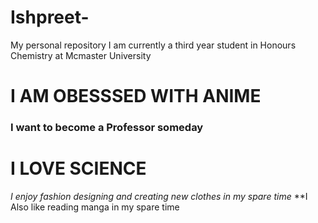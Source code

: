 # Ishpreet-
My personal repository 
I am currently a third year student in Honours Chemistry at Mcmaster University 
# I AM OBESSSED WITH ANIME 
### I want to become a Professor someday 
# I LOVE SCIENCE 
*I enjoy fashion designing and creating new clothes in my spare time*
**I Also like reading manga in my spare time 
